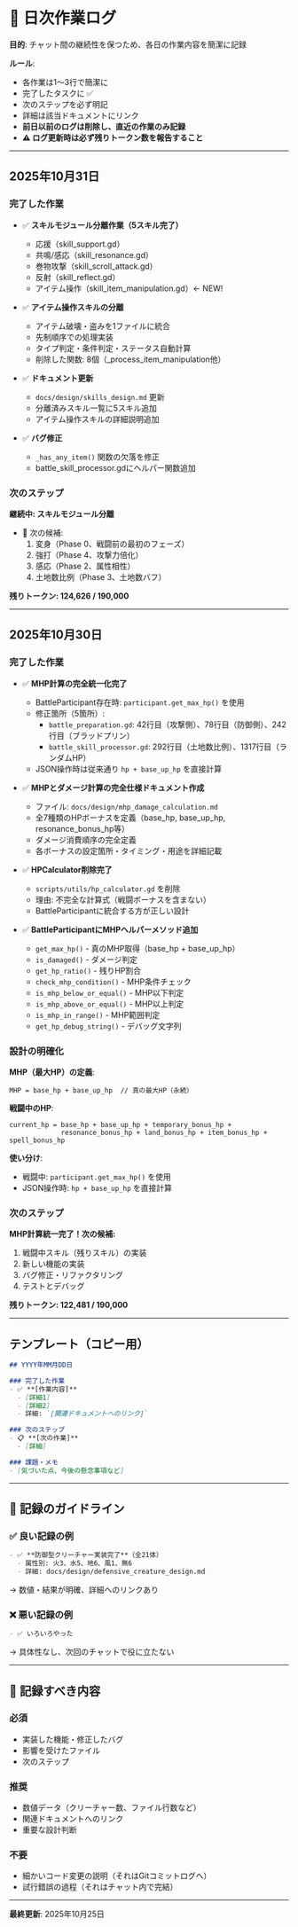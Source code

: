 # 📅 日次作業ログ

**目的**: チャット間の継続性を保つため、各日の作業内容を簡潔に記録

**ルール**: 
- 各作業は1〜3行で簡潔に
- 完了したタスクに ✅
- 次のステップを必ず明記
- 詳細は該当ドキュメントにリンク
- **前日以前のログは削除し、直近の作業のみ記録**
- **⚠️ ログ更新時は必ず残りトークン数を報告すること**

---

## 2025年10月31日

### 完了した作業

- ✅ **スキルモジュール分離作業（5スキル完了）**
  - 応援（skill_support.gd）
  - 共鳴/感応（skill_resonance.gd）
  - 巻物攻撃（skill_scroll_attack.gd）
  - 反射（skill_reflect.gd）
  - アイテム操作（skill_item_manipulation.gd）← NEW!

- ✅ **アイテム操作スキルの分離**
  - アイテム破壊・盗みを1ファイルに統合
  - 先制順序での処理実装
  - タイプ判定・条件判定・ステータス自動計算
  - 削除した関数: 8個（_process_item_manipulation他）

- ✅ **ドキュメント更新**
  - `docs/design/skills_design.md` 更新
  - 分離済みスキル一覧に5スキル追加
  - アイテム操作スキルの詳細説明追加

- ✅ **バグ修正**
  - `_has_any_item()` 関数の欠落を修正
  - battle_skill_processor.gdにヘルパー関数追加

### 次のステップ

**継続中: スキルモジュール分離**
- 🎯 次の候補:
  1. 変身（Phase 0、戦闘前の最初のフェーズ）
  2. 強打（Phase 4、攻撃力倍化）
  3. 感応（Phase 2、属性相性）
  4. 土地数比例（Phase 3、土地数バフ）

**残りトークン: 124,626 / 190,000**

---

## 2025年10月30日

### 完了した作業

- ✅ **MHP計算の完全統一化完了**
  - BattleParticipant存在時: `participant.get_max_hp()` を使用
  - 修正箇所（5箇所）:
	- `battle_preparation.gd`: 42行目（攻撃側）、78行目（防御側）、242行目（ブラッドプリン）
	- `battle_skill_processor.gd`: 292行目（土地数比例）、1317行目（ランダムHP）
  - JSON操作時は従来通り `hp + base_up_hp` を直接計算

- ✅ **MHPとダメージ計算の完全仕様ドキュメント作成**
  - ファイル: `docs/design/mhp_damage_calculation.md`
  - 全7種類のHPボーナスを定義（base_hp, base_up_hp, resonance_bonus_hp等）
  - ダメージ消費順序の完全定義
  - 各ボーナスの設定箇所・タイミング・用途を詳細記載
  
- ✅ **HPCalculator削除完了**
  - `scripts/utils/hp_calculator.gd` を削除
  - 理由: 不完全な計算式（戦闘ボーナスを含まない）
  - BattleParticipantに統合する方が正しい設計

- ✅ **BattleParticipantにMHPヘルパーメソッド追加**
  - `get_max_hp()` - 真のMHP取得（base_hp + base_up_hp）
  - `is_damaged()` - ダメージ判定
  - `get_hp_ratio()` - 残りHP割合
  - `check_mhp_condition()` - MHP条件チェック
  - `is_mhp_below_or_equal()` - MHP以下判定
  - `is_mhp_above_or_equal()` - MHP以上判定
  - `is_mhp_in_range()` - MHP範囲判定
  - `get_hp_debug_string()` - デバッグ文字列

### 設計の明確化

**MHP（最大HP）の定義**:
```gdscript
MHP = base_hp + base_up_hp  // 真の最大HP（永続）
```

**戦闘中のHP**:
```gdscript
current_hp = base_hp + base_up_hp + temporary_bonus_hp + 
			 resonance_bonus_hp + land_bonus_hp + item_bonus_hp + spell_bonus_hp
```

**使い分け**:
- 戦闘中: `participant.get_max_hp()` を使用
- JSON操作時: `hp + base_up_hp` を直接計算

### 次のステップ

**MHP計算統一完了！次の候補:**
1. 戦闘中スキル（残りスキル）の実装
2. 新しい機能の実装
3. バグ修正・リファクタリング
4. テストとデバッグ

**残りトークン: 122,481 / 190,000**

---


## テンプレート（コピー用）

```markdown
## YYYY年MM月DD日

### 完了した作業
- ✅ **[作業内容]**
  - [詳細1]
  - [詳細2]
  - 詳細: `[関連ドキュメントへのリンク]`

### 次のステップ
- 📋 **[次の作業]**
  - [詳細]

### 課題・メモ
- [気づいた点、今後の懸念事項など]
```

---

## 📝 記録のガイドライン

### ✅ 良い記録の例
```markdown
- ✅ **防御型クリーチャー実装完了**（全21体）
  - 属性別: 火3、水5、地6、風1、無6
  - 詳細: docs/design/defensive_creature_design.md
```
→ 数値・結果が明確、詳細へのリンクあり

### ❌ 悪い記録の例
```markdown
- ✅ いろいろやった
```
→ 具体性なし、次回のチャットで役に立たない

---

## 🎯 記録すべき内容

### 必須
- 実装した機能・修正したバグ
- 影響を受けたファイル
- 次のステップ

### 推奨
- 数値データ（クリーチャー数、ファイル行数など）
- 関連ドキュメントへのリンク
- 重要な設計判断

### 不要
- 細かいコード変更の説明（それはGitコミットログへ）
- 試行錯誤の過程（それはチャット内で完結）

---

**最終更新**: 2025年10月25日
